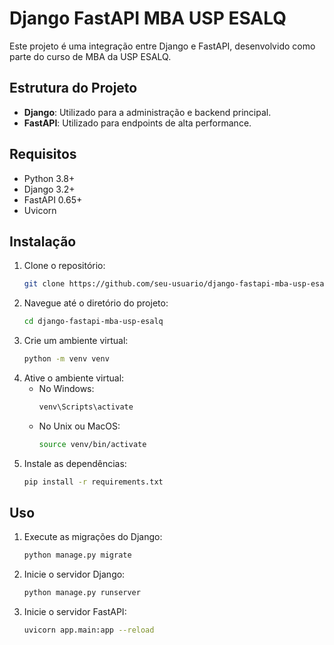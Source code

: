 # Django FastAPI MBA USP ESALQ

Este projeto é uma integração entre Django e FastAPI, desenvolvido como parte do curso de MBA da USP ESALQ.

## Estrutura do Projeto

- **Django**: Utilizado para a administração e backend principal.
- **FastAPI**: Utilizado para endpoints de alta performance.

## Requisitos

- Python 3.8+
- Django 3.2+
- FastAPI 0.65+
- Uvicorn

## Instalação

1. Clone o repositório:
	```bash
	git clone https://github.com/seu-usuario/django-fastapi-mba-usp-esalq.git
	```
2. Navegue até o diretório do projeto:
	```bash
	cd django-fastapi-mba-usp-esalq
	```
3. Crie um ambiente virtual:
	```bash
	python -m venv venv
	```
4. Ative o ambiente virtual:
	- No Windows:
		```bash
		venv\Scripts\activate
		```
	- No Unix ou MacOS:
		```bash
		source venv/bin/activate
		```
5. Instale as dependências:
	```bash
	pip install -r requirements.txt
	```

## Uso

1. Execute as migrações do Django:
	```bash
	python manage.py migrate
	```
2. Inicie o servidor Django:
	```bash
	python manage.py runserver
	```
3. Inicie o servidor FastAPI:
	```bash
	uvicorn app.main:app --reload
	```